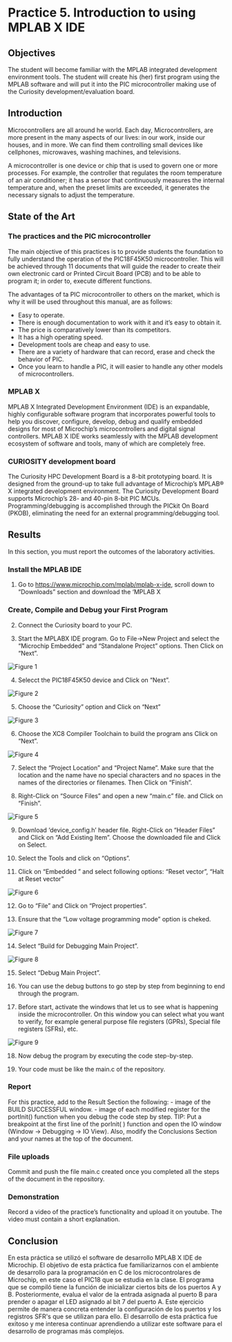 # Practice 5. Introduction to using MPLAB X IDE


## Objectives
The student will become familiar with the MPLAB
integrated development environment tools. The student
will create his (her) first program using the MPLAB
software and will put it into the PIC microcontroller
making use of the Curiosity development/evaluation
board.


## Introduction

Microcontrollers are all around  he world. Each day, Microcontrollers, are more present in the many aspects of our lives: in our work, inside our houses, and in more. We can find them controlling small devices like cellphones, microwaves, washing machines, and televisions.

A microcontroller is one device or chip that is used to govern one or more processes. For example, the controller that regulates the room temperature of an air conditioner; it has a sensor that continuously measures the internal temperature and, when the preset limits are exceeded, it generates the necessary signals to adjust the temperature.

## State of the Art

### The practices and the PIC microcontroller

The main objective of this practices is to provide students the foundation to fully understand the operation of the PIC18F45K50 microcontroller. This will be achieved through 11 documents that will guide the reader to create their own electronic card or Printed Circuit Board (PCB) and to be able to program it; in order to, execute different functions.

The advantages of ta PIC microcontroller to others on the market, which is why it will be used throughout this manual, are as follows:

- Easy to operate.
- There is enough documentation to work with it and it’s easy to obtain it.
- The price is comparatively lower than its competitors.
- It has a high operating speed.
- Development tools are cheap and easy to use.
- There are a variety of hardware that can record, erase and check the behavior of PIC.
- Once you learn to handle a PIC, it will easier to handle any other models of microcontrollers.


### MPLAB X
MPLAB X Integrated Development Environment (IDE) is an expandable, highly configurable software program that incorporates powerful tools to help you discover, configure, develop, debug and qualify embedded designs for most of Microchip’s microcontrollers and digital signal controllers. MPLAB X IDE works seamlessly with the MPLAB development ecosystem of software and tools, many of which are completely free. 

### CURIOSITY development board
The Curiosity HPC Development Board is a 8-bit prototyping board. It is designed from the ground-up to take full advantage of Microchip’s MPLAB® X integrated development environment. The Curiosity Development Board supports Microchip’s 28- and 40-pin 8-bit PIC MCUs. Programming/debugging is accomplished through the PICkit On Board (PKOB), eliminating the need for an external programming/debugging tool.


## Results

In this section, you must report the outcomes of the laboratory activities.

### Install the MPLAB IDE

1. Go to https://www.microchip.com/mplab/mplab-x-ide, scroll down to “Downloads” section and download the ‘MPLAB X

### Create, Compile and Debug your First Program

2. Connect the Curiosity board to your PC.

3. Start the MPLABX IDE program. Go to File->New Project and select the “Microchip Embedded” and “Standalone Project” options. Then Click on “Next”.

![Figure 1](./img/fig1.png)

4. Selecct the PIC18F45K50 device and Click on “Next”.


![Figure 2](./img/fig2.png)

5. Choose the “Curiosity” option and Click on “Next”

![Figure 3](./img/fig3.png)

6. Choose the XC8 Compiler Toolchain to build the program ans Click on “Next”.

![Figure 4](./img/fig4.png)

7. Select the “Project Location” and “Project Name”. Make sure that the location and the name have no special characters and no spaces in the names of the directories or filenames. Then Click on “Finish”.

8. Right-Click on “Source Files” and open a new “main.c” file. and Click on “Finish”.

![Figure 5](./img/fig5.png)


9. Download ‘device\_config.h’ header file. Right-Click on “Header Files” and Click on “Add Existing Item”. Choose the downloaded file and Click on Select.

10.  Select the Tools and click on “Options”.

11. Click on “Embedded ” and select following options: “Reset vector”, “Halt at Reset vector”

![Figure 6](./img/fig6.png)


12. Go to “File” and Click on “Project properties”.

13. Ensure that the “Low voltage programming mode” option is cheked.

![Figure 7](./img/fig7.png)

14. Select “Build for Debugging Main Project”.

![Figure 8](./img/fig8.png)

15. Select “Debug Main Project”.

16. You can use the debug buttons to go step by step from beginning to end through the program.

17. Before start, activate the windows that let us to see what is happening inside the microcontroller. On this
window you can select what you want to verify, for example general purpose file registers (GPRs), Special file registers (SFRs), etc.

![Figure 9](./img/fig9.png)

18. Now debug the program by executing the code step-by-step.

19. Your code must be like the main.c of the repository.

### Report
For this practice, add to the Result Section the following:
    - image of the BUILD SUCCESSFUL window.
    - image of each modified register for the portInit() function when you debug the code step by step. TIP: Put a breakpoint at the first line of the porInit( ) function and open the IO window (Window → Debugging → IO View). Also, modify the Conclusions Section and your names at the top of the document.

### File uploads
Commit and push the file main.c created once you completed all the steps of the document in the repository.

### Demonstration
Record a video of the practice’s functionality and upload it on youtube. The video must contain a short explanation.

## Conclusion
En esta práctica se utilizó el software de desarrollo MPLAB X IDE de Microchip. El objetivo de esta práctica fue familiarizarnos con el ambiente de desarrollo
para la programación en C de los microcontrolares de Microchip, en este caso el PIC18 que se estudia en la clase. El programa que se compiló tiene la función de inicializar
ciertos bits de los puertos A y B. Posteriormente, evalua el valor de la entrada asignada al puerto B para prender o apagar el LED asignado al bit 7 del puerto A. 
Este ejercicio permite de manera concreta entender la configuración de los puertos y los registros SFR's que se utilizan para ello. 
El desarrollo de esta práctica fue exitoso y me interesa continuar aprendiendo a utilizar este software para el desarrollo de programas más complejos.
